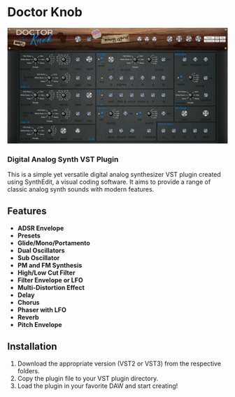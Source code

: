 # Doctor Knob

![img](/assets/1.png)

### Digital Analog Synth VST Plugin

This is a simple yet versatile digital analog synthesizer VST plugin created using SynthEdit, a visual coding software. It aims to provide a range of classic analog synth sounds with modern features.

## Features

- **ADSR Envelope**
- **Presets**
- **Glide/Mono/Portamento**
- **Dual Oscillators**
- **Sub Oscillator**
- **PM and FM Synthesis**
- **High/Low Cut Filter**
- **Filter Envelope or LFO**
- **Multi-Distortion Effect**
- **Delay**
- **Chorus**
- **Phaser with LFO**
- **Reverb**
- **Pitch Envelope**

## Installation

1. Download the appropriate version (VST2 or VST3) from the respective folders.
2. Copy the plugin file to your VST plugin directory.
3. Load the plugin in your favorite DAW and start creating!